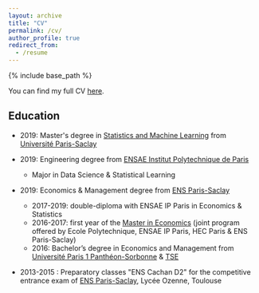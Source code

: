 ```yaml
---
layout: archive
title: "CV"
permalink: /cv/
author_profile: true
redirect_from:
  - /resume
---
```


{% include base_path %}

You can find my full CV [here](https://github.com/martinmugnier/martinmugnier.github.io/raw/master/files/CV_Eng.pdf).

## Education

- 2019: Master's degree in [Statistics and Machine Learning](https://master-statml.imo.universite-paris-saclay.fr/) from [Université Paris-Saclay](https://www.universite-paris-saclay.fr/en)
  
- 2019: Engineering degree from [ENSAE Institut Polytechnique de Paris](https://www.ensae.fr/en/)
  - Major in Data Science & Statistical Learning
  
- 2019: Economics & Management degree from [ENS Paris-Saclay](https://ens-paris-saclay.fr/en)
  - 2017-2019: double-diploma with ENSAE IP Paris in Economics & Statistics
  - 2016-2017: first year of the [Master in Economics](http://phd-in-economics.com/) (joint program offered by Ecole Polytechnique, ENSAE IP Paris, HEC Paris & ENS Paris-Saclay)
  - 2016: Bachelor’s degree in Economics and Management from [Université Paris 1 Panthéon-Sorbonne](https://www.pantheonsorbonne.fr/accueil) & [TSE](https://www.tse-fr.eu/fr)
  
 - 2013-2015 : Preparatory classes "ENS Cachan D2" for the competitive entrance exam of [ENS Paris-Saclay](https://ens-paris-saclay.fr/en), Lycée Ozenne, Toulouse

